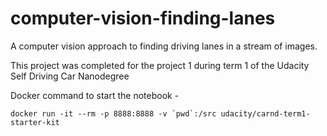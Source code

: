 # computer-vision-finding-lanes
A computer vision approach to finding driving lanes in a stream of images. 

This project was completed for the project 1 during term 1 of the Udacity Self Driving Car Nanodegree

Docker command to start the notebook - 

``docker run -it --rm -p 8888:8888 -v `pwd`:/src udacity/carnd-term1-starter-kit``

